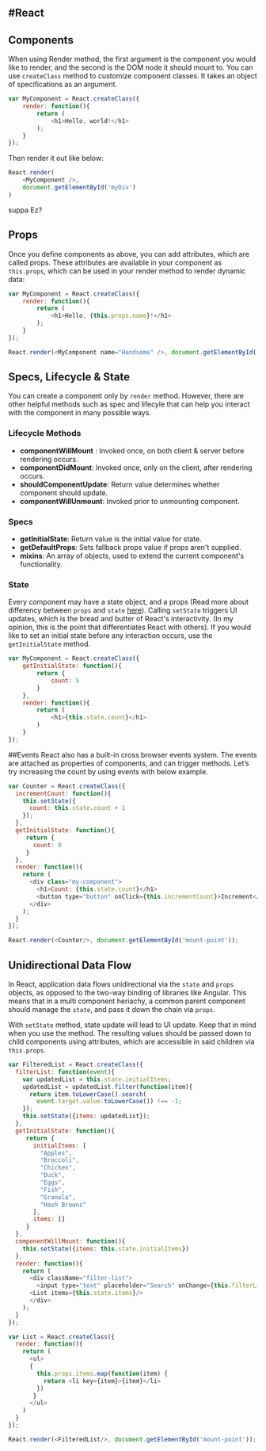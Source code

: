 #React 
--------

## Components
When using Render method, the first argument is the component you would like to render, and the second is the DOM node it should mount to. You can use `createClass` method to customize component classes. It takes an object of specifications as an argument.

```js
var MyComponent = React.createClass({
    render: function(){
        return (
            <h1>Hello, world!</h1>
        );
    }
});

```

Then render it out like below:

```js
React.render(
    <MyComponent />,
    document.getElementById('myDiv')
)
```

suppa Ez?


## Props
Once you define components as above, you can add attributes, which are called props. These attributes are available in your component as `this.props`, which can be used in your render method to render dynamic data:

```js
var MyComponent = React.createClass({
    render: function(){
        return (
            <h1>Hello, {this.props.name}!</h1>
        );
    }
});

React.render(<MyComponent name="Handsome" />, document.getElementById('myDiv'));
```

## Specs, Lifecycle & State
You can create a component only by `render` method. However, there are other helpful methods such as spec and lifecyle that can help you interact with the component in many possible ways.

### Lifecycle Methods

+ **componentWillMount** : Invoked once, on both client & server before rendering occurs.
+ **componentDidMount**: Invoked once, only on the client, after rendering occurs.
+ **shouldComponentUpdate**: Return value determines whether component should update.
+ **componentWillUnmount**: Invoked prior to unmounting component.

### Specs

+ **getInitialState**: Return value is the initial value for state.
+ **getDefaultProps**: Sets fallback props value if props aren't supplied.
+ **mixins**:  An array of objects, used to extend the current component's functionality.
    
### State
Every component may have a state object, and a props (Read more about differency between `props` and `state` [here](https://github.com/uberVU/react-guide/blob/master/props-vs-state.md)). Calling `setState` triggers UI updates, which is the bread and butter of React's interactivity. (In my opinion, this is the point that differentiates React with others). If you would like to set an initial state before any interaction occurs, use the `getInitialState` method.

```js
var MyComponent = React.createClass({
    getInitialState: function(){
        return {
            count: 5
        }
    },
    render: function(){
        return (
            <h1>{this.state.count}</h1>
        )
    }
});
```

##Events
React also has a built-in cross browser events system. The events are attached as properties of components, and can trigger methods. Let’s try increasing the count by using events with below example.

```js
var Counter = React.createClass({
  incrementCount: function(){
    this.setState({
      count: this.state.count + 1
    });
  },
  getInitialState: function(){
     return {
       count: 0
     }
  },
  render: function(){
    return (
      <div class="my-component">
        <h1>Count: {this.state.count}</h1>
        <button type="button" onClick={this.incrementCount}>Increment</button>
      </div>
    );
  }
});

React.render(<Counter/>, document.getElementById('mount-point'));
```


## Unidirectional Data Flow
In React, application data flows unidirectional via the `state` and `props` objects, as opposed to the two-way binding of libraries like Angular. This means that in a multi component heriachy, a common parent component should manage the `state`, and pass it down the chain via `props`.

With `setState` method, state update will lead to UI update. Keep that in mind when you use the method. The resulting values should be passed down to child components using attributes, which are accessible in said children via `this.props`.

```js
var FilteredList = React.createClass({
  filterList: function(event){
    var updatedList = this.state.initialItems;
    updatedList = updatedList.filter(function(item){
      return item.toLowerCase().search(
        event.target.value.toLowerCase()) !== -1;
    });
    this.setState({items: updatedList});
  },
  getInitialState: function(){
     return {
       initialItems: [
         "Apples",
         "Broccoli",
         "Chicken",
         "Duck",
         "Eggs",
         "Fish",
         "Granola",
         "Hash Browns"
       ],
       items: []
     }
  },
  componentWillMount: function(){
    this.setState({items: this.state.initialItems})
  },
  render: function(){
    return (
      <div className="filter-list">
        <input type="text" placeholder="Search" onChange={this.filterList}/>
      <List items={this.state.items}/>
      </div>
    );
  }
});

var List = React.createClass({
  render: function(){
    return (
      <ul>
      {
        this.props.items.map(function(item) {
          return <li key={item}>{item}</li>
        })
       }
      </ul>
    )  
  }
});

React.render(<FilteredList/>, document.getElementById('mount-point'));
```
